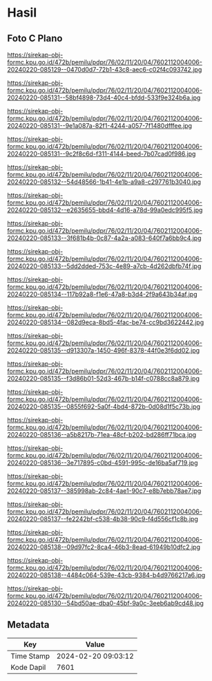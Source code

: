 # Hasil

## Foto C Plano

https://sirekap-obj-formc.kpu.go.id/472b/pemilu/pdpr/76/02/11/20/04/7602112004006-20240220-085129--0470d0d7-72b1-43c8-aec6-c02f4c093742.jpg

https://sirekap-obj-formc.kpu.go.id/472b/pemilu/pdpr/76/02/11/20/04/7602112004006-20240220-085131--58bf4898-73d4-40c4-bfdd-533f9e324b6a.jpg

https://sirekap-obj-formc.kpu.go.id/472b/pemilu/pdpr/76/02/11/20/04/7602112004006-20240220-085131--9e1a087a-82f1-4244-a057-7f1480dfffee.jpg

https://sirekap-obj-formc.kpu.go.id/472b/pemilu/pdpr/76/02/11/20/04/7602112004006-20240220-085131--9c2f8c6d-f311-4144-beed-7b07cad0f986.jpg

https://sirekap-obj-formc.kpu.go.id/472b/pemilu/pdpr/76/02/11/20/04/7602112004006-20240220-085132--54d48566-1b41-4e1b-a9a8-c297761b3040.jpg

https://sirekap-obj-formc.kpu.go.id/472b/pemilu/pdpr/76/02/11/20/04/7602112004006-20240220-085132--e2635655-bbd4-4d16-a78d-99a0edc995f5.jpg

https://sirekap-obj-formc.kpu.go.id/472b/pemilu/pdpr/76/02/11/20/04/7602112004006-20240220-085133--3f681b4b-0c87-4a2a-a083-640f7a6bb9c4.jpg

https://sirekap-obj-formc.kpu.go.id/472b/pemilu/pdpr/76/02/11/20/04/7602112004006-20240220-085133--5dd2dded-753c-4e89-a7cb-4d262dbfb74f.jpg

https://sirekap-obj-formc.kpu.go.id/472b/pemilu/pdpr/76/02/11/20/04/7602112004006-20240220-085134--117b92a8-f1e6-47a8-b3d4-2f9a643b34af.jpg

https://sirekap-obj-formc.kpu.go.id/472b/pemilu/pdpr/76/02/11/20/04/7602112004006-20240220-085134--082d9eca-8bd5-4fac-be74-cc9bd3622442.jpg

https://sirekap-obj-formc.kpu.go.id/472b/pemilu/pdpr/76/02/11/20/04/7602112004006-20240220-085135--d913307a-1450-496f-8378-44f0e3f6dd02.jpg

https://sirekap-obj-formc.kpu.go.id/472b/pemilu/pdpr/76/02/11/20/04/7602112004006-20240220-085135--f3d86b01-52d3-467b-b14f-c0788cc8a879.jpg

https://sirekap-obj-formc.kpu.go.id/472b/pemilu/pdpr/76/02/11/20/04/7602112004006-20240220-085135--0855f692-5a0f-4bd4-872b-0d08d1f5c73b.jpg

https://sirekap-obj-formc.kpu.go.id/472b/pemilu/pdpr/76/02/11/20/04/7602112004006-20240220-085136--a5b8217b-71ea-48cf-b202-bd286ff71bca.jpg

https://sirekap-obj-formc.kpu.go.id/472b/pemilu/pdpr/76/02/11/20/04/7602112004006-20240220-085136--3e717895-c0bd-4591-995c-de16ba5af719.jpg

https://sirekap-obj-formc.kpu.go.id/472b/pemilu/pdpr/76/02/11/20/04/7602112004006-20240220-085137--385998ab-2c84-4ae1-90c7-e8b7ebb78ae7.jpg

https://sirekap-obj-formc.kpu.go.id/472b/pemilu/pdpr/76/02/11/20/04/7602112004006-20240220-085137--fe2242bf-c538-4b38-90c9-f4d556cf1c8b.jpg

https://sirekap-obj-formc.kpu.go.id/472b/pemilu/pdpr/76/02/11/20/04/7602112004006-20240220-085138--09d97fc2-8ca4-46b3-8ead-61949b10dfc2.jpg

https://sirekap-obj-formc.kpu.go.id/472b/pemilu/pdpr/76/02/11/20/04/7602112004006-20240220-085138--4484c064-539e-43cb-9384-b4d9766217a6.jpg

https://sirekap-obj-formc.kpu.go.id/472b/pemilu/pdpr/76/02/11/20/04/7602112004006-20240220-085130--54bd50ae-dba0-45bf-9a0c-3eeb6ab9cd48.jpg


## Metadata

| Key        | Value               |
| ---------- | ------------------- |
| Time Stamp | 2024-02-20 09:03:12 |
| Kode Dapil | 7601                |



